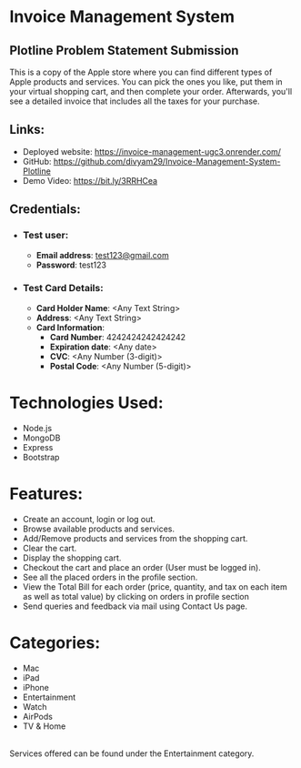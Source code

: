 # Invoice Management System
## Plotline Problem Statement Submission

This is a copy of the Apple store where you can find different types of Apple products and services. You can pick the ones you like, put them in your virtual shopping cart, and then complete your order. Afterwards, you'll see a detailed invoice that includes all the taxes for your purchase.

## Links: 
-	Deployed website: https://invoice-management-ugc3.onrender.com/
-	GitHub: https://github.com/divyam29/Invoice-Management-System-Plotline
-	Demo Video: https://bit.ly/3RRHCea

## Credentials: 
-	### Test user: 
    -	**Email address**: test123@gmail.com
    -	**Password**: test123
-	### Test Card Details:
    -	**Card Holder Name**: \<Any Text String>
    -	**Address**: \<Any Text String>
    -	**Card Information**: 
        -	**Card Number**: 4242424242424242
        -	**Expiration date**: \<Any date>
        -	**CVC**: <Any Number (3-digit)>
        -	**Postal Code**: <Any Number (5-digit)>

# Technologies Used: 
-	Node.js
-	MongoDB
-	Express
-	Bootstrap

# Features:
-	Create an account, login or log out.
-	Browse available products and services.
-	Add/Remove products and services from the shopping cart.
-	Clear the cart.
-	Display the shopping cart.
-	Checkout the cart and place an order (User must be logged in).
-	See all the placed orders in the profile section.
-	View the Total Bill for each order (price, quantity, and tax on each item as well as total value) by clicking on orders in profile section
-	Send queries and feedback via mail using Contact Us page.

# Categories:
-	Mac
-	iPad
-	iPhone
-	Entertainment
-	Watch
-	AirPods
-	TV & Home
<br/>
Services offered can be found under the Entertainment category.
